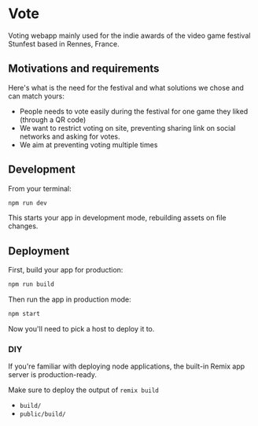 # Vote

Voting webapp mainly used for the indie awards of the video game festival Stunfest based in Rennes, France.

## Motivations and requirements

Here's what is the need for the festival and what solutions we chose and can match yours:

- People needs to vote easily during the festival for one game they liked (through a QR code)
- We want to restrict voting on site, preventing sharing link on social networks and asking for votes.
- We aim at preventing voting multiple times

## Development

From your terminal:

```sh
npm run dev
```

This starts your app in development mode, rebuilding assets on file changes.

## Deployment

First, build your app for production:

```sh
npm run build
```

Then run the app in production mode:

```sh
npm start
```

Now you'll need to pick a host to deploy it to.

### DIY

If you're familiar with deploying node applications, the built-in Remix app server is production-ready.

Make sure to deploy the output of `remix build`

- `build/`
- `public/build/`
